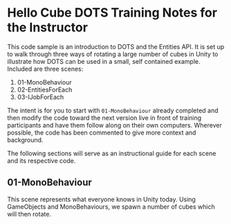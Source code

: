 # Hello Cube DOTS Training Notes for the Instructor

This code sample is an introduction to DOTS and the Entities API.  It is set up to walk through three ways of rotating a large number of cubes in Unity to illustrate how DOTS can be used in a small, self contained example.  Included are three scenes:

1. 01-MonoBehaviour
2. 02-EntitiesForEach
3. 03-IJobForEach

The intent is for you to start with `01-MonoBehaviour` already completed and then modify the code toward the next version live in front of training participants and have them follow along on their own computers.  Wherever possible, the code has been commented to give more context and background.

The following sections will serve as an instructional guide for each scene and its respective code.

## 01-MonoBehaviour
This scene represents what everyone knows in Unity today.  Using GameObjects and MonoBehaviours, we spawn a number of cubes which will then rotate.

![]()
